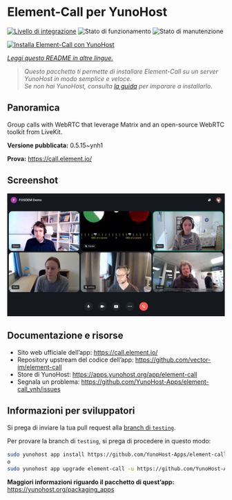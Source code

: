 <!--
N.B.: Questo README è stato automaticamente generato da <https://github.com/YunoHost/apps/tree/master/tools/readme_generator>
NON DEVE essere modificato manualmente.
-->

# Element-Call per YunoHost

[![Livello di integrazione](https://dash.yunohost.org/integration/element-call.svg)](https://dash.yunohost.org/appci/app/element-call) ![Stato di funzionamento](https://ci-apps.yunohost.org/ci/badges/element-call.status.svg) ![Stato di manutenzione](https://ci-apps.yunohost.org/ci/badges/element-call.maintain.svg)

[![Installa Element-Call con YunoHost](https://install-app.yunohost.org/install-with-yunohost.svg)](https://install-app.yunohost.org/?app=element-call)

*[Leggi questo README in altre lingue.](./ALL_README.md)*

> *Questo pacchetto ti permette di installare Element-Call su un server YunoHost in modo semplice e veloce.*  
> *Se non hai YunoHost, consulta [la guida](https://yunohost.org/install) per imparare a installarlo.*

## Panoramica

Group calls with WebRTC that leverage Matrix and an open-source WebRTC toolkit from LiveKit.


**Versione pubblicata:** 0.5.15~ynh1

**Prova:** <https://call.element.io/>

## Screenshot

![Screenshot di Element-Call](./doc/screenshots/screenshot.jpg)

## Documentazione e risorse

- Sito web ufficiale dell’app: <https://call.element.io/>
- Repository upstream del codice dell’app: <https://github.com/vector-im/element-call>
- Store di YunoHost: <https://apps.yunohost.org/app/element-call>
- Segnala un problema: <https://github.com/YunoHost-Apps/element-call_ynh/issues>

## Informazioni per sviluppatori

Si prega di inviare la tua pull request alla [branch di `testing`](https://github.com/YunoHost-Apps/element-call_ynh/tree/testing).

Per provare la branch di `testing`, si prega di procedere in questo modo:

```bash
sudo yunohost app install https://github.com/YunoHost-Apps/element-call_ynh/tree/testing --debug
o
sudo yunohost app upgrade element-call -u https://github.com/YunoHost-Apps/element-call_ynh/tree/testing --debug
```

**Maggiori informazioni riguardo il pacchetto di quest’app:** <https://yunohost.org/packaging_apps>
